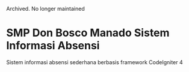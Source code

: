 Archived. No longer maintained

# SMP Don Bosco Manado Sistem Informasi Absensi

Sistem informasi absensi sederhana berbasis framework CodeIgniter 4
